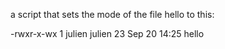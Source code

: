 a script that sets the mode of the file hello to this:

-rwxr-x-wx 1 julien julien 23 Sep 20 14:25 hello
